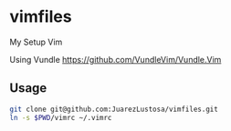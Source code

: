 # vimfiles

My Setup Vim 

Using Vundle https://github.com/VundleVim/Vundle.Vim

## Usage

``` bash
git clone git@github.com:JuarezLustosa/vimfiles.git
ln -s $PWD/vimrc ~/.vimrc
